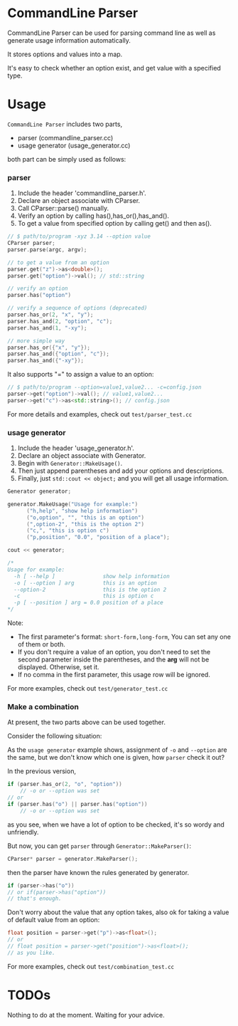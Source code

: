 # CommandLine Parser

CommandLine Parser can be used for parsing command line as well as generate usage information automatically.

It stores options and values into a map.

It's easy to check whether an option exist, and get value with a specified type.

# Usage

`CommandLine Parser` includes two parts,

* parser (commandline_parser.cc)
* usage generator (usage_generator.cc)

both part can be simply used as follows:

### parser

1. Include the header 'commandline_parser.h'.
2. Declare an object associate with CParser.
3. Call CParser::parse() manually.
4. Verify an option by calling has(),has_or(),has_and().
5. To get a value from specified option by calling get() and then as<T>().

```cpp
// $ path/to/program -xyz 3.14 --option value
CParser parser;
parser.parse(argc, argv);

// to get a value from an option
parser.get("z")->as<double>();
parser.get("option")->val(); // std::string

// verify an option
parser.has("option")

// verify a sequence of options (deprecated)
parser.has_or(2, "x", "y");
parser.has_and(2, "option", "c");
parser.has_and(1, "-xy");

// more simple way
parser.has_or({"x", "y"});
parser.has_and({"option", "c"});
parser.has_and({"-xy"});
```

It also supports "=" to assign a value to an option:

```cpp
// $ path/to/program --option=value1,value2... -c=config.json
parser->get("option")->val(); // value1,value2...
parser->get("c")->as<std::string>(); // config.json
```

For more details and examples, check out `test/parser_test.cc`

### usage generator

1. Include the header 'usage_generator.h'.
2. Declare an object associate with Generator.
3. Begin with `Generator::MakeUsage()`.
4. Then just append parentheses and add your options and descriptions.
5. Finally, just `std::cout << object;` and you will get all usage information.

```cpp
Generator generator;

generator.MakeUsage("Usage for example:")
      ("h,help", "show help information")
      ("o,option", "", "this is an option")
      (",option-2", "this is the option 2")
      ("c,", "this is option c")
      ("p,position", "0.0", "position of a place");

cout << generator;

/*
Usage for example:
  -h [ --help ]               show help information
  -o [ --option ] arg         this is an option
  --option-2                  this is the option 2
  -c                          this is option c
  -p [ --position ] arg = 0.0 position of a place
*/
```

Note: 

* The first parameter's format: `short-form,long-form`, You can set any one of them or both.
* If you don't require a value of an option, you don't need to set the second parameter inside the parentheses, and the **arg** will not be displayed. Otherwise, set it.
* If no comma in the first parameter, this usage row will be ignored.

For more examples, check out `test/generator_test.cc`

### Make a combination

At present, the two parts above can be used together.

Consider the following situation:

As the `usage generator` example shows, assignment of `-o` and `--option` are the same, but we don't know which one is given, how `parser` check it out?

In the previous version,

```cpp
if (parser.has_or(2, "o", "option"))
    // -o or --option was set
// or
if (parser.has("o") || parser.has("option"))
    // -o or --option was set
```

as you see, when we have a lot of option to be checked, it's so wordy and unfriendly.

But now, you can get `parser` through `Generator::MakeParser()`:

```cpp
CParser* parser = generator.MakeParser();
```

then the parser have known the rules generated by generator.

```cpp
if (parser->has("o"))
// or if(parser->has("option"))
// that's enough.
```

Don't worry about the value that any option takes, also ok for taking a value of default value from an option:

```cpp
float position = parser->get("p")->as<float>();
// or 
// float position = parser->get("position")->as<float>();
// as you like.
```

For more examples, check out `test/combination_test.cc`

# TODOs

Nothing to do at the moment. Waiting for your advice.
